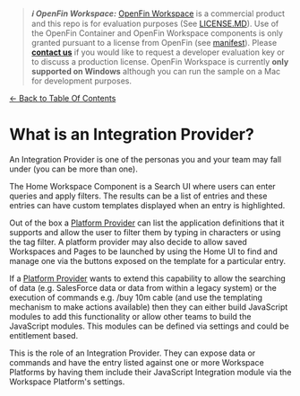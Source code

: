 > **_:information_source: OpenFin Workspace:_** [OpenFin Workspace](https://www.openfin.co/workspace/) is a commercial product and this repo is for evaluation purposes (See [LICENSE.MD](../LICENSE.MD)). Use of the OpenFin Container and OpenFin Workspace components is only granted pursuant to a license from OpenFin (see [manifest](../public/manifest.fin.json)). Please [**contact us**](https://www.openfin.co/workspace/poc/) if you would like to request a developer evaluation key or to discuss a production license.
> OpenFin Workspace is currently **only supported on Windows** although you can run the sample on a Mac for development purposes.

[<- Back to Table Of Contents](../README.md)

# What is an Integration Provider?

An Integration Provider is one of the personas you and your team may fall under (you can be more than one).

The Home Workspace Component is a Search UI where users can enter queries and apply filters. The results can be a list of entries and these entries can have custom templates displayed when an entry is highlighted.

Out of the box a [Platform Provider](./what-is-a-platform-provider.md) can list the application definitions that it supports and allow the user to filter them by typing in characters or using the tag filter. A platform provider may also decide to allow saved Workspaces and Pages to be launched by using the Home UI to find and manage one via the buttons exposed on the template for a particular entry.

If a [Platform Provider](./what-is-a-platform-provider.md) wants to extend this capability to allow the searching of data (e.g. SalesForce data or data from within a legacy system) or the execution of commands e.g. /buy 10m cable (and use the templating mechanism to make actions available) then they can either build JavaScript modules to add this functionality or allow other teams to build the JavaScript modules. This modules can be defined via settings and could be entitlement based.

This is the role of an Integration Provider. They can expose data or commands and have the entry listed against one or more Workspace Platforms by having them include their JavaScript Integration module via the Workspace Platform's settings.
